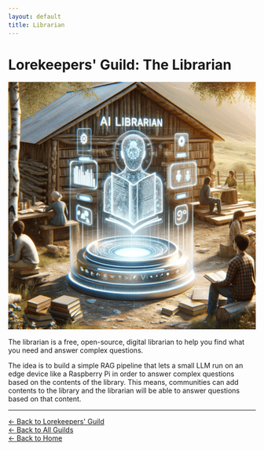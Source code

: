 ```yaml
---
layout: default
title: Librarian
---
```


# Lorekeepers' Guild: The Librarian

<img src="/assets/images/librarian.gif" alt="The Librarian" class="photo">

The librarian is a free, open-source, digital librarian to help you find what you need and answer complex questions.

The idea is to build a simple RAG pipeline that lets a small LLM run on an edge device like a Raspberry Pi in order to answer complex questions based on the contents of the library. This means, communities can add contents to the library and the librarian will be able to answer questions based on that content.

---

[← Back to Lorekeepers' Guild](/guilds/lorekeepers)  
[← Back to All Guilds](/guilds/)  
[← Back to Home](/)
